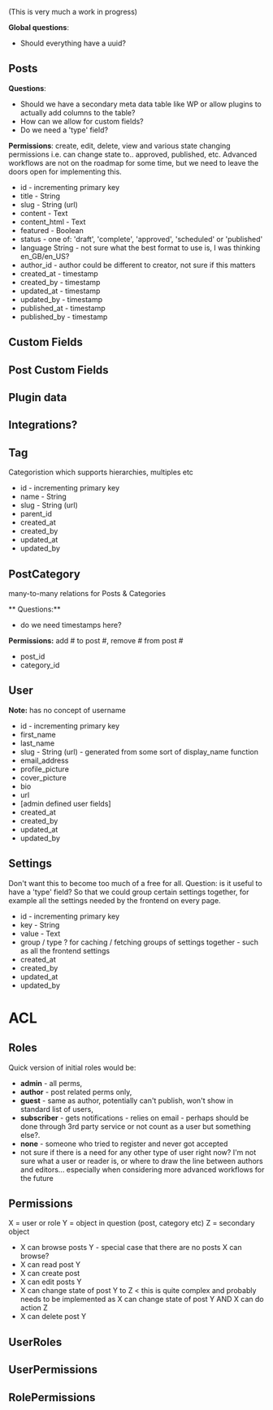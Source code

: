 (This is very much a work in progress)

**Global questions**: 
 * Should everything have a uuid?

## Posts

**Questions**: 
 * Should we have a secondary meta data table like WP or allow plugins to actually add columns to the table? 
 * How can we allow for custom fields?
 * Do we need a 'type' field?

**Permissions**: create, edit, delete, view and various state changing permissions i.e. can change state to.. approved, published, etc. 
Advanced workflows are not on the roadmap for some time, but we need to leave the doors open for implementing this.

- id - incrementing primary key
- title - String
- slug - String (url)
- content - Text
- content_html - Text
- featured - Boolean
- status - one of: 'draft', 'complete', 'approved', 'scheduled' or 'published'
- language String - not sure what the best format to use is, I was thinking en_GB/en_US?
- author_id - author could be different to creator, not sure if this matters
- created_at - timestamp
- created_by - timestamp
- updated_at - timestamp
- updated_by - timestamp
- published_at - timestamp
- published_by - timestamp

## Custom Fields

## Post Custom Fields

## Plugin data

## Integrations?


## Tag

Categoristion which supports hierarchies, multiples etc

- id - incrementing primary key
- name - String
- slug - String (url)
- parent_id
- created_at
- created_by
- updated_at
- updated_by

## PostCategory

many-to-many relations for Posts & Categories

** Questions:** 
 * do we need timestamps here?

**Permissions:** add # to post #, remove # from post #

- post_id
- category_id

## User

**Note:** has no concept of username

- id - incrementing primary key
- first_name
- last_name
- slug - String (url) - generated from some sort of display_name function
- email_address
- profile_picture
- cover_picture
- bio
- url
- [admin defined user fields]
- created_at
- created_by
- updated_at
- updated_by

## Settings

Don't want this to become too much of a free for all. 
Question: is it useful to have a 'type' field? So that we could group certain settings together, for example all the settings needed by the frontend on every page.

- id - incrementing primary key
- key - String
- value - Text
- group / type ? for caching / fetching groups of settings together - such as all the frontend settings
- created_at
- created_by
- updated_at
- updated_by


# ACL
## Roles

Quick version of initial roles would be:

- **admin** - all perms, 
- **author** - post related perms only, 
- **guest** - same as author, potentially can't publish, won't show in standard list of users, 
- **subscriber** - gets notifications - relies on email - perhaps should be done through 3rd party service or not count as a user but something else?. 
- **none** - someone who tried to register and never got accepted
- not sure if there is a need for any other type of user right now? I'm not sure what a user or reader is, or where to draw the line between authors and editors... especially when considering more advanced workflows for the future

## Permissions

X = user or role
Y = object in question (post, category etc)
Z = secondary object

* X can browse posts Y - special case that there are no posts X can browse?
* X can read post Y
* X can create post
* X can edit posts Y
* X can change state of post Y to Z < this is quite complex and probably needs to be implemented as X can change state of post Y AND X can do action Z
* X can delete post Y

## UserRoles
## UserPermissions
## RolePermissions